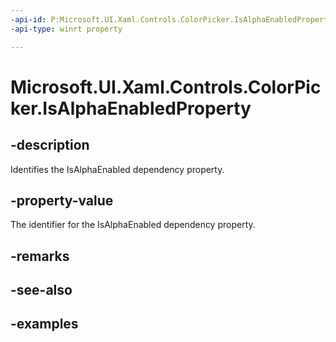 ```yaml
---
-api-id: P:Microsoft.UI.Xaml.Controls.ColorPicker.IsAlphaEnabledProperty
-api-type: winrt property

---
```

<!-- Property syntax.
public DependencyProperty IsAlphaEnabledProperty { get; }
-->

# Microsoft.UI.Xaml.Controls.ColorPicker.IsAlphaEnabledProperty


## -description

Identifies the IsAlphaEnabled dependency property.


## -property-value

The identifier for the IsAlphaEnabled dependency property.


## -remarks


## -see-also


## -examples


